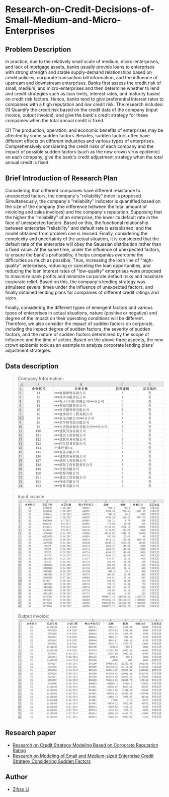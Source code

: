 # Research-on-Credit-Decisions-of-Small-Medium-and-Micro-Enterprises

## Problem Description

In practice, due to the relatively small scale of medium, micro-enterprises, and lack of mortgage assets, banks usually provide loans to enterprises with strong strength and stable supply-demand relationships based on credit policies, corporate transaction bill information, and the influence of upstream and downstream enterprises. Banks first assess the credit risk of small, medium, and micro-enterprises and then determine whether to lend and credit strategies such as loan limits, interest rates, and maturity based on credit risk factors. Hence, banks tend to give preferential interest rates to companies with a high reputation and low credit risk. The research includes:  
(1) Quantify the credit risk based on the credit data of the company (input invoice, output invoice), and give the bank's credit strategy for these companies when the total annual credit is fixed. 

(2) The production, operation, and economic benefits of enterprises may be affected by some sudden factors. Besides, sudden factors often have different effects on different industries and various types of enterprises. Comprehensively considering the credit risks of each company and the impact of possible sudden factors (such as the new crown virus epidemic) on each company, give the bank's credit adjustment strategy when the total annual credit is fixed.

## Brief Introduction of Research Plan

Considering that different companies have different resistance to unexpected factors, the company's "reliability" index is proposed. Simultaneously, the company's "reliability" indicator is quantified based on the size of the company (the difference between the total amount of invoicing and sales invoices) and the company's reputation. Supposing that the higher the "reliability" of an enterprise, the lower its default rate in the face of unexpected factors. Based on this, the functional relationship between enterprise "reliability" and default rate is established, and the model obtained from problem one is revised. Finally, considering the complexity and uncertainty of the actual situation, it is considered that the default rate of the enterprise will obey the Gaussian distribution rather than a fixed value. At the same time, under the influence of unexpected factors, to ensure the bank's profitability, it helps companies overcome the difficulties as much as possible. Thus, increasing the loan line of "high-quality" enterprises, reducing or canceling the loan opportunities, and reducing the ​​loan interest rates of "low-quality" enterprises were proposed to maximize bank profits and minimize corporate default risks and maximize corporate relief. Based on this, the company's lending strategy was simulated several times under the influence of unexpected factors, and finally obtained lending plans for companies of different credit ratings and sizes.

Finally, considering the different types of emergent factors and various types of enterprises in actual situations, nature (positive or negative) and degree of the impact on their operating conditions will be different. Therefore, we also consider the impact of sudden factors on corporate, including the impact degree of sudden factors, the severity of sudden factors, and the nature of sudden factors determined by the scope of influence and the time of action. Based on the above three aspects, the new crown epidemic took as an example to analyze corporate lending plans' adjustment strategies.

## Data description

> Company Information:
![company information](企业信息.png)

> Input invoice:
![input invoice](进项发票.png)

> Output invoice:
![output invoice](销项发票.png)

## Research paper

- [Research on Credit Strategy Modeling Based on Corporate Reputation Rating](https://github.com/PrideLee/Research-on-Credit-Decisions-of-Small-Medium-and-Micro-Enterprises/blob/master/Research-on-Credit-Decisions-of-Small-Medium-and-Micro-Enterprises/Research%20on%20Credit%20Strategy%20Modeling%20Based%20on%20Corporate%20Reputation%20Rating.pdf)
- [Research on Modeling of Small and Medium-sized Enterprise Credit Strategy Considering Sudden Factors](https://github.com/PrideLee/Research-on-Credit-Decisions-of-Small-Medium-and-Micro-Enterprises/blob/master/Research-on-Credit-Decisions-of-Small-Medium-and-Micro-Enterprises/Research%20on%20Modeling%20of%20Small%20and%20Medium-sized%20Enterprise%20Credit%20Strategy%20Considering%20Sudden%20Factors.pdf)

## Author
- [Zihao Li](https://pridelee.github.io/)


